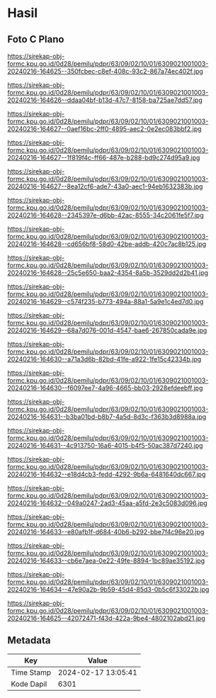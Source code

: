 # Hasil

## Foto C Plano

https://sirekap-obj-formc.kpu.go.id/0d28/pemilu/pdpr/63/09/02/10/01/6309021001003-20240216-164625--350fcbec-c8ef-408c-93c2-867a74ec402f.jpg

https://sirekap-obj-formc.kpu.go.id/0d28/pemilu/pdpr/63/09/02/10/01/6309021001003-20240216-164626--ddaa04bf-b13d-47c7-8158-ba725ae7dd57.jpg

https://sirekap-obj-formc.kpu.go.id/0d28/pemilu/pdpr/63/09/02/10/01/6309021001003-20240216-164627--0aef16bc-2ff0-4895-aec2-0e2ec083bbf2.jpg

https://sirekap-obj-formc.kpu.go.id/0d28/pemilu/pdpr/63/09/02/10/01/6309021001003-20240216-164627--1f819f4c-ff66-487e-b288-bd9c274d95a9.jpg

https://sirekap-obj-formc.kpu.go.id/0d28/pemilu/pdpr/63/09/02/10/01/6309021001003-20240216-164627--8ea12cf6-ade7-43a0-aec1-94eb1632383b.jpg

https://sirekap-obj-formc.kpu.go.id/0d28/pemilu/pdpr/63/09/02/10/01/6309021001003-20240216-164628--2345397e-d6bb-42ac-8555-34c2061fe5f7.jpg

https://sirekap-obj-formc.kpu.go.id/0d28/pemilu/pdpr/63/09/02/10/01/6309021001003-20240216-164628--cd656bf8-58d0-42be-addb-420c7ac8b125.jpg

https://sirekap-obj-formc.kpu.go.id/0d28/pemilu/pdpr/63/09/02/10/01/6309021001003-20240216-164628--25c5e650-baa2-4354-8a5b-3529dd2d2b41.jpg

https://sirekap-obj-formc.kpu.go.id/0d28/pemilu/pdpr/63/09/02/10/01/6309021001003-20240216-164629--c574f235-b773-494a-88a1-5a9e1c4ed7d0.jpg

https://sirekap-obj-formc.kpu.go.id/0d28/pemilu/pdpr/63/09/02/10/01/6309021001003-20240216-164629--68a7d076-001d-4547-bae6-267850cada9e.jpg

https://sirekap-obj-formc.kpu.go.id/0d28/pemilu/pdpr/63/09/02/10/01/6309021001003-20240216-164630--a71a3d6b-82bd-41fe-a922-1fe15c42334b.jpg

https://sirekap-obj-formc.kpu.go.id/0d28/pemilu/pdpr/63/09/02/10/01/6309021001003-20240216-164630--f6097ee7-4a96-4665-bb03-2928efdeebff.jpg

https://sirekap-obj-formc.kpu.go.id/0d28/pemilu/pdpr/63/09/02/10/01/6309021001003-20240216-164631--b3ba01bd-b8b7-4a5d-8d3c-f363b3d8988a.jpg

https://sirekap-obj-formc.kpu.go.id/0d28/pemilu/pdpr/63/09/02/10/01/6309021001003-20240216-164631--4c913750-16a6-4015-b4f5-50ac387d7240.jpg

https://sirekap-obj-formc.kpu.go.id/0d28/pemilu/pdpr/63/09/02/10/01/6309021001003-20240216-164632--e18d4cb3-fedd-4292-9b6a-6481640dc667.jpg

https://sirekap-obj-formc.kpu.go.id/0d28/pemilu/pdpr/63/09/02/10/01/6309021001003-20240216-164632--049a0247-2ad3-45aa-a5fd-2e3c5083d096.jpg

https://sirekap-obj-formc.kpu.go.id/0d28/pemilu/pdpr/63/09/02/10/01/6309021001003-20240216-164633--e80afb1f-d684-40b6-b292-bbe7f4c96e20.jpg

https://sirekap-obj-formc.kpu.go.id/0d28/pemilu/pdpr/63/09/02/10/01/6309021001003-20240216-164633--cb6e7aea-0e22-49fe-8894-1bc89ae35192.jpg

https://sirekap-obj-formc.kpu.go.id/0d28/pemilu/pdpr/63/09/02/10/01/6309021001003-20240216-164634--47e90a2b-9b59-45d4-85d3-0b5c6f33022b.jpg

https://sirekap-obj-formc.kpu.go.id/0d28/pemilu/pdpr/63/09/02/10/01/6309021001003-20240216-164625--42072471-f43d-422a-9be4-4802102abd21.jpg


## Metadata

| Key        | Value               |
| ---------- | ------------------- |
| Time Stamp | 2024-02-17 13:05:41 |
| Kode Dapil | 6301                |



